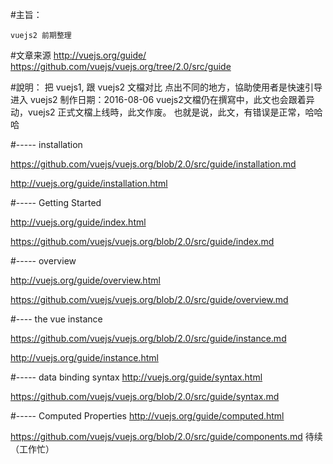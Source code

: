 
#主旨：

	vuejs2 前期整理

#文章来源
	http://vuejs.org/guide/
	https://github.com/vuejs/vuejs.org/tree/2.0/src/guide


#說明：
	把 vuejs1, 跟 vuejs2 文檔对比
    点出不同的地方，協助使用者是快速引导进入 vuejs2
	制作日期：2016-08-06
    vuejs2文檔仍在撰寫中，此文也会跟着异动，vuejs2 正式文檔上线時，此文作废。
	也就是说，此文，有错误是正常，哈哈哈

#----- installation

https://github.com/vuejs/vuejs.org/blob/2.0/src/guide/installation.md

http://vuejs.org/guide/installation.html


#----- Getting Started

http://vuejs.org/guide/index.html

https://github.com/vuejs/vuejs.org/blob/2.0/src/guide/index.md

#----- overview

http://vuejs.org/guide/overview.html

https://github.com/vuejs/vuejs.org/blob/2.0/src/guide/overview.md

#---- the vue instance

https://github.com/vuejs/vuejs.org/blob/2.0/src/guide/instance.md

http://vuejs.org/guide/instance.html


#----- data binding syntax
http://vuejs.org/guide/syntax.html

https://github.com/vuejs/vuejs.org/blob/2.0/src/guide/syntax.md

#----- Computed Properties
http://vuejs.org/guide/computed.html

https://github.com/vuejs/vuejs.org/blob/2.0/src/guide/components.md
待续（工作忙）
